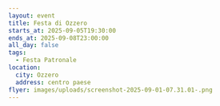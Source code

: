 ```yaml
---
layout: event
title: Festa di Ozzero
starts_at: 2025-09-05T19:30:00
ends_at: 2025-09-08T23:00:00
all_day: false
tags:
  - Festa Patronale
location:
  city: Ozzero
  address: centro paese
flyer: images/uploads/screenshot-2025-09-01-07.31.01-.png
---
```

